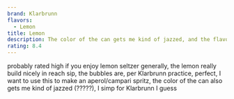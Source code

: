 ```yaml
---
brand: Klarbrunn
flavors:
  - Lemon
title: Lemon
description: The color of the can gets me kind of jazzed, and the flavor builds nicely with every sip.
rating: 8.4
---
```

probably rated high if you enjoy lemon seltzer generally, the lemon really build nicely in reach sip, the bubbles are, per Klarbrunn practice, perfect, I want to use this to make an aperol/campari spritz, the color of the can also gets me kind of jazzed (?????), I simp for Klarbrunn I guess